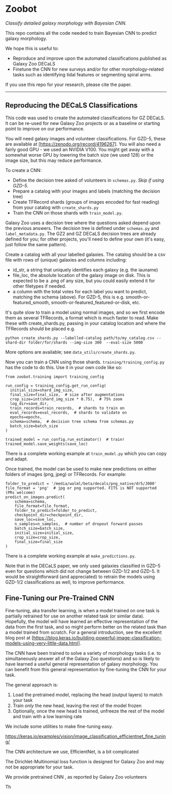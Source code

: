 # Zoobot

*Classify detailed galaxy morphology with Bayesian CNN.*

This repo contains all the code needed to train Bayesian CNN to predict galaxy morphology.

We hope this is useful to:

- Reproduce and improve upon the automated classifications published as Galaxy Zoo DECaLS
- Finetune the CNN for new surveys and/or for other morphology-related tasks such as identifying tidal features or segmenting spiral arms.

If you use this repo for your research, please cite the paper.

---

## Reproducing the DECaLS Classifications

This code was used to create the automated classifications for GZ DECaLS.
It can be re-used for new Galaxy Zoo projects or as a baseline or starting point to improve on our performance.

You will need galaxy images and volunteer classifications.
For GZD-5, these are available at [https://zenodo.org/record/4196267].
You will also need a fairly good GPU - we used an NVIDIA V100. You might get away with a somewhat worse GPU by lowering the batch size (we used 128) or the image size, but this may reduce performance.

To create a CNN:

- Define the decision tree asked of volunteers in `schemas.py`. *Skip if using GZD-5.*
- Prepare a catalog with your images and labels (matching the decision tree)
- Create TFRecord shards (groups of images encoded for fast reading) from your catalog with `create_shards.py`
- Train the CNN on those shards with `train_model.py`.

Galaxy Zoo uses a decision tree where the questions asked depend upon the previous answers.
The decision tree is defined under `schemas.py` and `label_metadata.py`.
The GZ2 and GZ DECaLS decision trees are already defined for you; for other projects, you'll need to define your own (it's easy, just follow the same pattern).

Create a catalog with all your labelled galaxies.
The catalog should be a csv file with rows of (unique) galaxies and columns including:

- id_str, a string that uniquely identifies each galaxy (e.g. the iauname)
- file_loc, the absolute location of the galaxy image on disk. This is expected to be a .png of any size, but you could easily extend it for other filetypes if needed.
- a column with the total votes for each label you want to predict, matching the schema (above).  For GZD-5, this is e.g. smooth-or-featured_smooth, smooth-or-featured_featured-or-disk, etc.

It's quite slow to train a model using normal images, and so we first encode them as several TFRecords, a format which is much faster to read.
Make these with create_shards.py, passing in your catalog location and where the TFRecords should be placed e.g.

    python create_shards.py --labelled-catalog path/to/my_catalog.csv --shard-dir folder/for/shards --img-size 300  --eval-size 5000

More options are available; see `data_utils/create_shards.py`.

Now you can train a CNN using those shards. `training/training_config.py` has the code to do this. Use it in your own code like so:

    from zoobot.training import training_config

    run_config = training_config.get_run_config(
      initial_size=shard_img_size,
      final_size=final_size,  # size after augmentations
      crop_size=int(shard_img_size * 0.75),  # 75% zoom
      log_dir=save_dir,
      train_records=train_records,  # shards to train on
      eval_records=eval_records,  # shards to validate on
      epochs=epochs,
      schema=schema,  # decision tree schema from schemas.py
      batch_size=batch_size
    )

    trained_model = run_config.run_estimator()  # train!
    trained_model.save_weights(save_loc)

There is a complete working example at `train_model.py` which you can copy and adapt.

Once trained, the model can be used to make new predictions on either folders of images (png, jpeg) or TFRecords. For example:

    folder_to_predict = '/media/walml/beta/decals/png_native/dr5/J000'
    file_format = 'png'  # jpg or png supported. FITS is NOT supported (PRs welcome)
    predict_on_images.predict(
        schema=schema,
        file_format=file_format,
        folder_to_predict=folder_to_predict,
        checkpoint_dir=checkpoint_dir,
        save_loc=save_loc,
        n_samples=n_samples,  # number of dropout forward passes
        batch_size=batch_size,
        initial_size=initial_size,
        crop_size=crop_size,
        final_size=final_size
    )

There is a complete working example at `make_predictions.py`.

Note that in the DECaLS paper, we only used galaxies classified in GZD-5 even for questions which did not change between GZD-1/2 and GZD-5.
It would be straightforward (and appreciated) to retrain the models using GZD-1/2 classifications as well, to improve performance.

## Fine-Tuning our Pre-Trained CNN

Fine-tuning, aka transfer learning, is when a model trained on one task is partially retrained for use on another related task (or similar data).
Hopefully, the model will have learned an effective representation of the data from the first task, and so might perform better on the related task than a model trained from scratch.
For a general introduction, see the excellent blog post at [https://blog.keras.io/building-powerful-image-classification-models-using-very-little-data.html].

The CNN have been trained to solve a variety of morphology tasks (i.e. to simultaneously answer all of the Galaxy Zoo questions) and so is likely to have learned a useful general representation of galaxy morphology.
You can benefit from this general representation by fine-tuning the CNN for your task.

The general approach is:
1. Load the pretrained model, replacing the head (output layers) to match your task
2. Train *only* the new head, leaving the rest of the model frozen
3. Optionally, once the new head is trained, unfreeze the rest of the model and train with a low learning rate

We include some utilities to make fine-tuning easy.

https://keras.io/examples/vision/image_classification_efficientnet_fine_tuning/

The CNN architecture we use, EfficientNet, is a bit complicated


The Dirichlet-Multinomial loss function is designed for Galaxy Zoo and may not be appropriate for your task. 


We provide pretrained CNN
, as reported by Galaxy Zoo volunteers

Th


